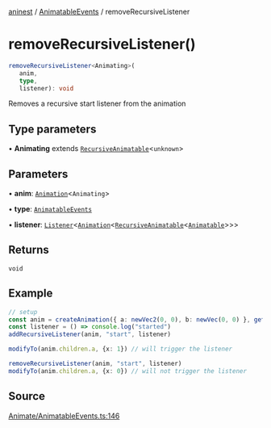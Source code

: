 [aninest](../../index.md) / [AnimatableEvents](../index.md) / removeRecursiveListener

# removeRecursiveListener()

```ts
removeRecursiveListener<Animating>(
   anim, 
   type, 
   listener): void
```

Removes a recursive start listener from the animation

## Type parameters

• **Animating** extends [`RecursiveAnimatable`](../../AnimatableTypes/type-aliases/RecursiveAnimatable.md)\<`unknown`\>

## Parameters

• **anim**: [`Animation`](../../AnimatableTypes/type-aliases/Animation.md)\<`Animating`\>

• **type**: [`AnimatableEvents`](../type-aliases/AnimatableEvents.md)

• **listener**: [`Listener`](../../Listeners/type-aliases/Listener.md)\<[`Animation`](../../AnimatableTypes/type-aliases/Animation.md)\<[`RecursiveAnimatable`](../../AnimatableTypes/type-aliases/RecursiveAnimatable.md)\<[`Animatable`](../../AnimatableTypes/type-aliases/Animatable.md)\>\>\>

## Returns

`void`

## Example

```ts
// setup
const anim = createAnimation({ a: newVec2(0, 0), b: newVec(0, 0) }, getLinearInterp(1))
const listener = () => console.log("started")
addRecursiveListener(anim, "start", listener)

modifyTo(anim.children.a, {x: 1}) // will trigger the listener

removeRecursiveListener(anim, "start", listener)
modifyTo(anim.children.a, {x: 0}) // will not trigger the listener
```

## Source

[Animate/AnimatableEvents.ts:146](https://github.com/zphrs/aninest/blob/b0ed172/src/Animate/AnimatableEvents.ts#L146)
